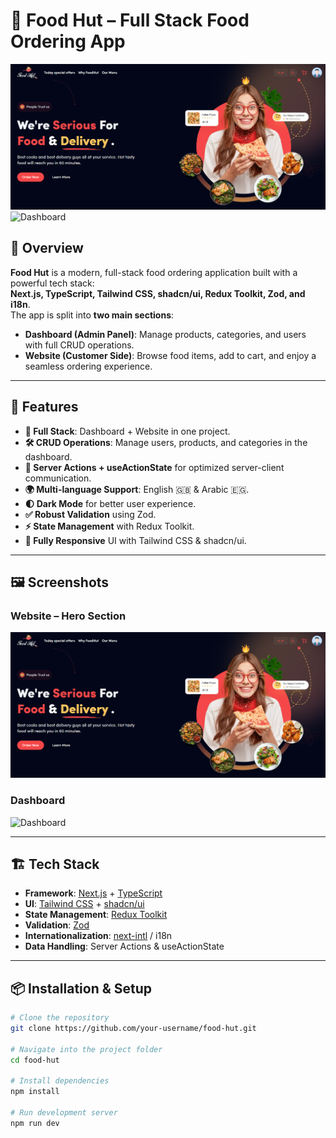 # 🍔 Food Hut – Full Stack Food Ordering App

![Hero Section](./website.png)
![Dashboard](./dashboard.png)

## 📌 Overview
**Food Hut** is a modern, full-stack food ordering application built with a powerful tech stack:  
**Next.js, TypeScript, Tailwind CSS, shadcn/ui, Redux Toolkit, Zod, and i18n**.  
The app is split into **two main sections**:  

- **Dashboard (Admin Panel)**: Manage products, categories, and users with full CRUD operations.
- **Website (Customer Side)**: Browse food items, add to cart, and enjoy a seamless ordering experience.

---

## 🚀 Features
- **🔄 Full Stack**: Dashboard + Website in one project.
- **🛠 CRUD Operations**: Manage users, products, and categories in the dashboard.
- **📡 Server Actions + useActionState** for optimized server-client communication.
- **🌍 Multi-language Support**: English 🇬🇧 & Arabic 🇪🇬.
- **🌓 Dark Mode** for better user experience.
- **✅ Robust Validation** using Zod.
- **⚡ State Management** with Redux Toolkit.
- **🎨 Fully Responsive** UI with Tailwind CSS & shadcn/ui.

---

## 🖼 Screenshots
### Website – Hero Section
![Hero Section](./website.png)

### Dashboard
![Dashboard](./dashboard.png)

---

## 🏗 Tech Stack
- **Framework**: [Next.js](https://nextjs.org/) + [TypeScript](https://www.typescriptlang.org/)
- **UI**: [Tailwind CSS](https://tailwindcss.com/) + [shadcn/ui](https://ui.shadcn.com/)
- **State Management**: [Redux Toolkit](https://redux-toolkit.js.org/)
- **Validation**: [Zod](https://zod.dev/)
- **Internationalization**: [next-intl](https://next-intl-docs.vercel.app/) / i18n
- **Data Handling**: Server Actions & useActionState

---

## 📦 Installation & Setup
```bash
# Clone the repository
git clone https://github.com/your-username/food-hut.git

# Navigate into the project folder
cd food-hut

# Install dependencies
npm install

# Run development server
npm run dev
